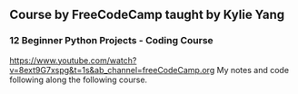 ## Course by FreeCodeCamp taught by Kylie Yang
### 12 Beginner Python Projects - Coding Course
https://www.youtube.com/watch?v=8ext9G7xspg&t=1s&ab_channel=freeCodeCamp.org
My notes and code following along the following course.
